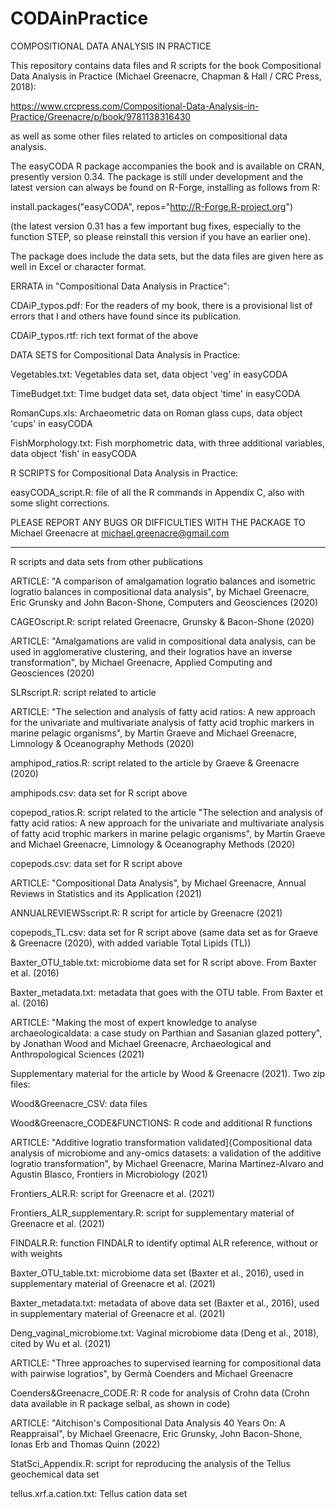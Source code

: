 # CODAinPractice
COMPOSITIONAL DATA ANALYSIS IN PRACTICE

This repository contains data files and R scripts for the book Compositional Data Analysis in Practice (Michael Greenacre, Chapman & Hall / CRC Press, 2018):

  https://www.crcpress.com/Compositional-Data-Analysis-in-Practice/Greenacre/p/book/9781138316430

as well as some other files related to articles on compositional data analysis.

The easyCODA R package accompanies the book and is available on CRAN, presently version 0.34.
The package is still under development and the latest version can always be found on R-Forge, installing as follows from R:

  install.packages("easyCODA", repos="http://R-Forge.R-project.org")

(the latest version 0.31 has a few important bug fixes, especially to the function STEP, so please reinstall this version if you have an earlier one).

The package does include the data sets, but the data files are given here as well in Excel or character format.


ERRATA in "Compositional Data Analysis in Practice":

CDAiP_typos.pdf: For the readers of my book, there is a provisional list of errors that I and others have found since its publication.

CDAiP_typos.rtf: rich text format of the above


DATA SETS for Compositional Data Analysis in Practice:

Vegetables.txt: Vegetables data set, data object 'veg' in easyCODA

TimeBudget.txt: Time budget data set, data object 'time' in easyCODA

RomanCups.xls:  Archaeometric data on Roman glass cups, data object 'cups' in easyCODA

FishMorphology.txt: Fish morphometric data, with three additional variables, data object 'fish' in easyCODA 


R SCRIPTS for Compositional Data Analysis in Practice:

easyCODA_script.R: file of all the R commands in Appendix C, also with some slight corrections.

PLEASE REPORT ANY BUGS OR DIFFICULTIES WITH THE PACKAGE TO Michael Greenacre at michael.greenacre@gmail.com

-----------------------------------------------------------------------------------------------------------

R scripts and data sets from other publications

ARTICLE: "A comparison of amalgamation logratio balances and isometric logratio balances in compositional data analysis", by Michael Greenacre, Eric Grunsky and John Bacon-Shone, Computers and Geosciences (2020)

CAGEOscript.R: script related Greenacre, Grunsky & Bacon-Shone (2020) 


ARTICLE: "Amalgamations are valid in compositional data analysis, can be used in agglomerative clustering, and their logratios have an inverse transformation", by Michael Greenacre, Applied Computing and Geosciences (2020)

SLRscript.R: script related to article 


ARTICLE: "The selection and analysis of fatty acid ratios: A new approach for the univariate and multivariate analysis of fatty acid trophic markers in marine pelagic organisms", by Martin Graeve and Michael Greenacre, Limnology & Oceanography Methods (2020)

amphipod_ratios.R: script related to the article by Graeve & Greenacre (2020)

amphipods.csv: data set for R script above

copepod_ratios.R: script related to the article "The selection and analysis of fatty acid ratios: A new approach for the univariate and multivariate analysis of fatty acid trophic markers in marine pelagic organisms", by Martin Graeve and Michael Greenacre, Limnology & Oceanography Methods (2020)

copepods.csv: data set for R script above


ARTICLE: "Compositional Data Analysis", by Michael Greenacre, Annual Reviews in Statistics and its Application (2021)

ANNUALREVIEWSscript.R: R script for  article by Greenacre (2021)

copepods_TL.csv: data set for R script above (same data set as for Graeve & Greenacre (2020), with added variable Total Lipids (TL))

Baxter_OTU_table.txt: microbiome data set for R script above. From Baxter et al. (2016)

Baxter_metadata.txt: metadata that goes with the OTU table. From Baxter et al. (2016)


ARTICLE: "Making the most of expert knowledge to analyse archaeologicaldata: a case study on Parthian and Sasanian glazed pottery", by Jonathan Wood and Michael Greenacre, Archaeological and Anthropological Sciences (2021)

Supplementary material for the article by Wood & Greenacre (2021). Two zip files:

Wood&Greenacre_CSV: data files 

Wood&Greenacre_CODE&FUNCTIONS: R code and additional R functions


ARTICLE: "Additive logratio transformation validated]{Compositional data analysis of microbiome and any-omics datasets: a validation of the additive logratio transformation", by Michael Greenacre, Marina Martinez-Alvaro and Agustin Blasco, Frontiers in Microbiology (2021)

Frontiers_ALR.R: script for Greenacre et al. (2021)

Frontiers_ALR_supplementary.R: script for supplementary material of Greenacre et al. (2021)

FINDALR.R: function FINDALR to identify optimal ALR reference, without or with weights

Baxter_OTU_table.txt: microbiome data set (Baxter et al., 2016), used in supplementary material of Greenacre et al. (2021)

Baxter_metadata.txt: metadata of above data set (Baxter et al., 2016), used in supplementary material of Greenacre et al. (2021)

Deng_vaginal_microbiome.txt: Vaginal microbiome data (Deng et al., 2018), cited by Wu et al. (2021)


ARTICLE: "Three approaches to supervised learning for compositional data with pairwise logratios", by Germà Coenders and Michael Greenacre

Coenders&Greenacre_CODE.R: R code for analysis of Crohn data (Crohn data available in R package selbal, as shown in code)


ARTICLE: "Aitchison's Compositional Data Analysis 40 Years On: A Reappraisal", by Michael Greenacre, Eric Grunsky, John Bacon-Shone, Ionas Erb and Thomas Quinn (2022)

StatSci_Appendix.R: script for reproducing the analysis of the Tellus geochemical data set

tellus.xrf.a.cation.txt: Tellus cation data set
